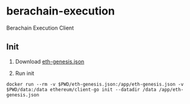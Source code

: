# berachain-execution
Berachain Execution Client

## Init

1. Download [eth-genesis.json](https://github.com/berachain/beacon-kit/blob/main/testing/networks/80086/eth-genesis.json)

2. Run init
```
docker run --rm -v $PWD/eth-genesis.json:/app/eth-genesis.json -v $PWD/data:/data ethereum/client-go init --datadir /data /app/eth-genesis.json
```